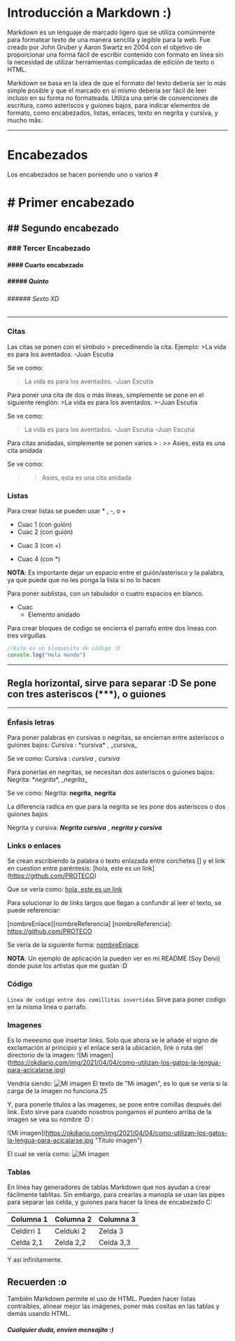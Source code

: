 # Introducción a Markdown :)

Markdown es un lenguaje de marcado ligero que se utiliza comúnmente para formatear texto de una manera sencilla  y legible para la web. Fue creado por John Gruber y Aaron Swartz en 2004  con el objetivo de proporcionar una forma fácil de escribir contenido con formato en línea sin la necesidad de utilizar herramientas complicadas de edición de texto o HTML.

Markdown se basa en la idea de que el formato del texto debería ser lo más simple posible y que el marcado en sí mismo debería ser fácil de leer incluso en su forma no formateada. Utiliza una serie de convenciones de escritura, como asteriscos y guiones bajos, para indicar elementos de formato, como encabezados, listas, enlaces, texto en negrita y cursiva, y mucho más.

---
 # Encabezados
 
Los encabezados se hacen poniendo uno o varios # 
# # Primer encabezado
## ## Segundo encabezado
### ### Tercer Encabezado
#### #### Cuarto encabezado
##### ##### Quinto
###### ###### Sexto XD
---
### Citas
Las citas se ponen con el símbolo > precedinendo la cita.
Ejemplo:
\>La vida es para los aventados. -Juan Escutia

Se ve como:
>La vida es para los aventados. -Juan Escutia

Para poner una cita de dos o más líneas, simplemente se pone en el siguiente renglón:
\>La vida es para los aventados.
\>-Juan Escutia

Se ve como:
>La vida es para los aventados. -Juan Escutia
>-Juan Escutia

Para citas anidadas, simplemente se ponen varios > :
\>> Asies, esta es una cita anidada

Se ve como:
>> Asies, esta es una cita anidada

### Listas
Para crear listas se pueden usar * , -, o +
- Cuac 1 (con guión)
- Cuac 2 (con guión)
+ Cuac 3 (con +)
* Cuac 4 (con *)

**NOTA**: Es importante dejar un espacio entre el guión/asterisco y la palabra, ya que puede que no les ponga la lista si no lo hacen

Para poner sublistas, con un tabulador o cuatro espacios en blanco.
* Cuac
    * Elemento anidado


Para crear bloques de codigo se encierra el parrafo entre dos lineas con tres virguillas
~~~js
//Este es un bloquesito de código :D
console.log("Hola mundo")
~~~

***
Regla horizontal, sirve para separar :D
Se pone con tres asteriscos (***), o guiones
---
___

### Énfasis letras

Para poner palabras en cursivas o negritas, se encierran entre asteriscos o guiones bajos:
Cursiva : \*cursiva* , \_cursiva_

Se ve como:
Cursiva : *cursiva* , _cursiva_

Para ponerlas en negritas, se necesitan dos asteriscos o guiones bajos:
Negrita: \**negrita**, \__negrita__

Se ve como:
Negrita: **negrita**, __negrita__

La diferencia radica en que para la negrita se les pone dos asteriscos o dos guiones bajos

Negrita y cursiva: ***Negrita cursiva*** , ___negrita y cursiva___

### Links o enlaces
Se crean escribiendo la palabra o texto enlazada entre corchetes [] y el link en cuestion entre paréntesis:
\[hola, este es un link](https://github.com/PROTECO)

Que se vería como:
[hola, este es un link](https://github.com/PROTECO)


Para solucionar lo de links largos que llegan a confundir al leer el texto, se puede referenciar:

\[nombreEnlace]\[nombreReferencia]
\[nombreReferencia]: https://github.com/PROTECO

Se vería de la siguiente forma:
[nombreEnlace][nombreReferencia].

[nombreReferencia]: https://github.com/PROTECO

**NOTA**: Un ejemplo de aplicación la pueden ver en mi README (Soy Deivi) donde puse los artistas que me gustan :D

### Código
`Linea de codigo entre dos comillitas invertidas`
Sirve para poner codigo en la misma linea o parrafo.

### Imagenes

Es lo meeesmo que insertar links. Solo que ahora se le añade el signo de exclamación al principio y el enlace será la ubicacion, link o ruta del directorio de la imagen:
\![Mi imagen]\(https://okdiario.com/img/2021/04/04/como-utilizan-los-gatos-la-lengua-para-acicalarse.jpg)

Vendría siendo:
![Mi imagen](https://okdiario.com/img/2021/04/04/como-utilizan-los-gatos-la-lengua-para-acicalarse.jpg)
El texto de "Mi imagen", es lo que se vería si la carga de la imagen no funciona.25

Y, para ponerle titulos a las imagenes, se pone entre comillas después del link. Esto sirve para cuando nosotros pongamos el puntero arriba de la imagen se vea su nombre :D : 

\![Mi imagen]\(https://okdiario.com/img/2021/04/04/como-utilizan-los-gatos-la-lengua-para-acicalarse.jpg "Titulo imagen")

El cual se vería como:
![Mi imagen](https://okdiario.com/img/2021/04/04/como-utilizan-los-gatos-la-lengua-para-acicalarse.jpg "Titulo imagen")

### Tablas

En línea hay generadores de tablas Markdown que nos ayudan a crear fácilmente tablitas. 
Sin embargo, para crearlas a manopla se usan las pipes para separar las celda, y guiones para hacer la línea de encabezado C:

| Columna 1 | Columna 2 | Columna 3 |
| --- | --- | --- |
| Celdirri 1 | Celduki 2 | Zelda 3 |
| Celda 2,1 | Zelda 2,2 | Celda 3,3 |

Y así infinitamente.


## Recuerden :o

También Markdown permite el uso de HTML. Pueden hacer listas contraíbles, alinear mejor las imágenes, poner más cositas en las tablas y demás usando HTML.

##### Cualquier duda, envíen mensajito :)
